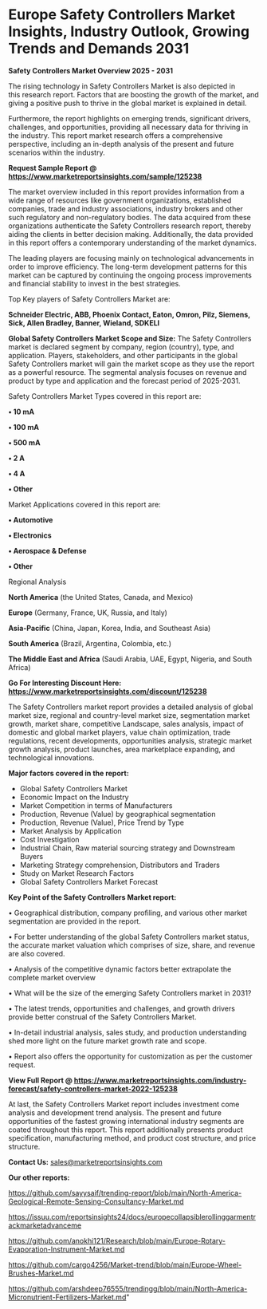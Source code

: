 # Europe Safety Controllers Market Insights, Industry Outlook, Growing Trends and Demands 2031

<Strong> Safety Controllers Market Overview 2025 - 2031</strong>

The rising technology in Safety Controllers Market is also depicted in this research report. Factors that are boosting the growth of the market, and giving a positive push to thrive in the global market is explained in detail.

Furthermore, the report highlights on emerging trends, significant drivers, challenges, and opportunities, providing all necessary data for thriving in the industry. This report market research offers a comprehensive perspective, including an in-depth analysis of the present and future scenarios within the industry.

<strong>Request Sample Report @ <a href=https://www.marketreportsinsights.com/sample/125238>https://www.marketreportsinsights.com/sample/125238</a></strong>

The market overview included in this report provides information from a wide range of resources like government organizations, established companies, trade and industry associations, industry brokers and other such regulatory and non-regulatory bodies. The data acquired from these organizations authenticate the Safety Controllers research report, thereby aiding the clients in better decision making. Additionally, the data provided in this report offers a contemporary understanding of the market dynamics.

The leading players are focusing mainly on technological advancements in order to improve efficiency. The long-term development patterns for this market can be captured by continuing the ongoing process improvements and financial stability to invest in the best strategies.

Top Key players of Safety Controllers Market are:

<strong>Schneider Electric, ABB, Phoenix Contact, Eaton, Omron, Pilz, Siemens, Sick, Allen Bradley, Banner, Wieland, SDKELI</strong>

<strong><b>Global Safety Controllers Market Scope and Size:</b></strong>
The Safety Controllers market is declared segment by company, region (country), type, and application. Players, stakeholders, and other participants in the global Safety Controllers market will gain the market scope as they use the report as a powerful resource. The segmental analysis focuses on revenue and product by type and application and the forecast period of 2025-2031.

Safety Controllers Market Types covered in this report are:

<strong>• 10 mA

• 100 mA

• 500 mA

• 2 A

• 4 A

• Other</strong>

Market Applications covered in this report are:

<strong>• Automotive

• Electronics

• Aerospace & Defense

• Other</strong> 

Regional Analysis

<strong>North America</strong> (the United States, Canada, and Mexico)

<strong>Europe</strong> (Germany, France, UK, Russia, and Italy)

<strong>Asia-Pacific</strong> (China, Japan, Korea, India, and Southeast Asia)

<strong>South America</strong> (Brazil, Argentina, Colombia, etc.)

<strong>The Middle East and Africa</strong> (Saudi Arabia, UAE, Egypt, Nigeria, and South Africa)

<strong>Go For Interesting Discount Here: <a href=https://www.marketreportsinsights.com/discount/125238>https://www.marketreportsinsights.com/discount/125238</a></strong>

The Safety Controllers market report provides a detailed analysis of global market size, regional and country-level market size, segmentation market growth, market share, competitive Landscape, sales analysis, impact of domestic and global market players, value chain optimization, trade regulations, recent developments, opportunities analysis, strategic market growth analysis, product launches, area marketplace expanding, and technological innovations.

<strong><b>Major factors covered in the report:</b></strong>
<ul>
  <li>Global Safety Controllers Market </li>
  <li>Economic Impact on the Industry</li>
  <li>Market Competition in terms of Manufacturers</li>
  <li>Production, Revenue (Value) by geographical segmentation</li>
  <li>Production, Revenue (Value), Price Trend by Type</li>
  <li>Market Analysis by Application</li>
  <li>Cost Investigation</li>
  <li>Industrial Chain, Raw material sourcing strategy and Downstream Buyers</li>
  <li>Marketing Strategy comprehension, Distributors and Traders</li>
  <li>Study on Market Research Factors</li>
  <li>Global Safety Controllers Market Forecast</li>
</ul>

<strong><b>Key Point of the Safety Controllers Market report:</b></strong>

• Geographical distribution, company profiling, and various other market segmentation are provided in the report.

• For better understanding of the global Safety Controllers market status, the accurate market valuation which comprises of size, share, and revenue are also covered.

• Analysis of the competitive dynamic factors better extrapolate the complete market overview

• What will be the size of the emerging Safety Controllers market in 2031?

• The latest trends, opportunities and challenges, and growth drivers provide better construal of the Safety Controllers Market.

• In-detail industrial analysis, sales study, and production understanding shed more light on the future market growth rate and scope.

• Report also offers the opportunity for customization as per the customer request.

<strong><b>View Full Report @ <a href=https://www.marketreportsinsights.com/industry-forecast/safety-controllers-market-2022-125238>https://www.marketreportsinsights.com/industry-forecast/safety-controllers-market-2022-125238</a></b></strong>


At last, the Safety Controllers Market report includes investment come analysis and development trend analysis. The present and future opportunities of the fastest growing international industry segments are coated throughout this report. This report additionally presents product specification, manufacturing method, and product cost structure, and price structure.

<strong>Contact Us:</strong>
sales@marketreportsinsights.com

<strong>Our other reports:</strong>

<a href=https://github.com/sayysaif/trending-report/blob/main/North-America-Geological-Remote-Sensing-Consultancy-Market.md>https://github.com/sayysaif/trending-report/blob/main/North-America-Geological-Remote-Sensing-Consultancy-Market.md</a>

<a href=https://issuu.com/reportsinsights24/docs/europecollapsiblerollinggarmentrackmarketadvanceme>https://issuu.com/reportsinsights24/docs/europecollapsiblerollinggarmentrackmarketadvanceme</a>

<a href=https://github.com/anokhi121/Research/blob/main/Europe-Rotary-Evaporation-Instrument-Market.md>https://github.com/anokhi121/Research/blob/main/Europe-Rotary-Evaporation-Instrument-Market.md</a>

<a href=https://github.com/cargo4256/Market-trend/blob/main/Europe-Wheel-Brushes-Market.md>https://github.com/cargo4256/Market-trend/blob/main/Europe-Wheel-Brushes-Market.md</a>

<a href=https://github.com/arshdeep76555/trendingg/blob/main/North-America-Micronutrient-Fertilizers-Market.md>https://github.com/arshdeep76555/trendingg/blob/main/North-America-Micronutrient-Fertilizers-Market.md</a>"
